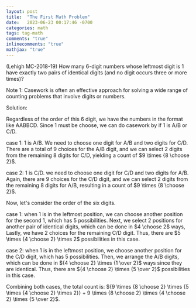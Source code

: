 ```yaml
---
layout: post
title:  "The First Math Problem"
date:   2023-06-23 00:17:46 -0700
categories: math
tags: tag-math
comments: "true"
inlinecomments: "true"
mathjax: "true"
---
```

(Lehigh MC-2018-19) How many 6-digit numbers whose leftmost digit is 1 have exactly two pairs of identical digits (and no digit occurs three or more times)?

Note 1: Casework is often an effective approach for solving a wide range of counting problems that involve digits or numbers.

Solution: 

Regardless of the order of this 6 digit, we have the numbers in the format like AABBCD. Since 1 must be choose, we can do casework by if 1 is A/B or C/D. 

case 1: 1 is A/B. We need to choose one digit for A/B and two digits for C/D. There are a total of 9 choices for the A/B digit, and we can select 2 digits from the remaining 8 digits for C/D, yielding a count of $9 \times {8 \choose 2}$.

case 2: 1 is C/D. we need to choose one digit for C/D and two digits for A/B. Again, there are 9 choices for the C/D digit, and we can select 2 digits from the remaining 8 digits for A/B, resulting in a count of $9 \times {8 \choose 2}$.

Now, let's consider the order of the six digits.

case 1: when 1 is in the leftmost position, we can choose another position for the second 1, which has 5 possibilities. Next, we select 2 positions for another pair of identical digits, which can be done in $4 \choose 2$ ways, Lastly, we have 2 choices for the remaining C/D digit. Thus, there are $5 \times {4 \choose 2} \times 2$ possibilities in this case.

case 2: when 1 is in the leftmost position, we choose another position for the C/D digit, which has 5 possibilities. Then, we arrange the A/B digits, which can be done in ${4 \choose 2} \times {1 \over 2}$ ways since they are identical. Thus, there are ${4 \choose 2} \times {5 \over 2}$ possibilities in this case.

Combining both cases, the total count is:
${9 \times {8 \choose 2} \times {5 \times {4 \choose 2} \times 2}}  +  9 \times {8 \choose 2} \times {4 \choose 2} \times {5 \over 2}$.